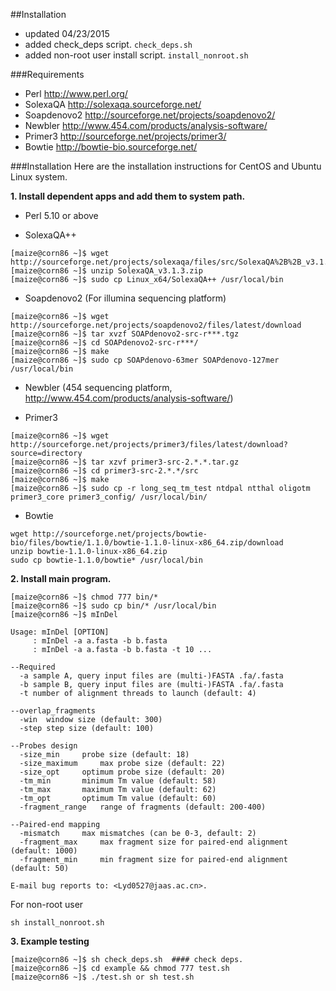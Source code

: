 ##Installation

- updated 04/23/2015
- added check_deps script. `check_deps.sh`
- added non-root user install script. `install_nonroot.sh`

###Requirements
- Perl http://www.perl.org/
- SolexaQA http://solexaqa.sourceforge.net/
- Soapdenovo2 http://sourceforge.net/projects/soapdenovo2/ 
- Newbler http://www.454.com/products/analysis-software/
- Primer3 http://sourceforge.net/projects/primer3/
- Bowtie http://bowtie-bio.sourceforge.net/


###Installation
Here are the installation instructions for CentOS and Ubuntu Linux system.

**1. Install dependent apps and add them to system path.**

- Perl 5.10 or above

- SolexaQA++
```
[maize@corn86 ~]$ wget http://sourceforge.net/projects/solexaqa/files/src/SolexaQA%2B%2B_v3.1.3.zip/download
[maize@corn86 ~]$ unzip SolexaQA_v3.1.3.zip
[maize@corn86 ~]$ sudo cp Linux_x64/SolexaQA++ /usr/local/bin
```

- Soapdenovo2 (For illumina sequencing platform)
```
[maize@corn86 ~]$ wget http://sourceforge.net/projects/soapdenovo2/files/latest/download
[maize@corn86 ~]$ tar xvzf SOAPdenovo2-src-r***.tgz
[maize@corn86 ~]$ cd SOAPdenovo2-src-r***/
[maize@corn86 ~]$ make
[maize@corn86 ~]$ sudo cp SOAPdenovo-63mer SOAPdenovo-127mer /usr/local/bin
```

- Newbler (454 sequencing platform, http://www.454.com/products/analysis-software/)

- Primer3
```
[maize@corn86 ~]$ wget http://sourceforge.net/projects/primer3/files/latest/download?source=directory
[maize@corn86 ~]$ tar xzvf primer3-src-2.*.*.tar.gz
[maize@corn86 ~]$ cd primer3-src-2.*.*/src
[maize@corn86 ~]$ make
[maize@corn86 ~]$ sudo cp -r long_seq_tm_test ntdpal ntthal oligotm primer3_core primer3_config/ /usr/local/bin/
```

- Bowtie
```
wget http://sourceforge.net/projects/bowtie-bio/files/bowtie/1.1.0/bowtie-1.1.0-linux-x86_64.zip/download
unzip bowtie-1.1.0-linux-x86_64.zip
sudo cp bowtie-1.1.0/bowtie* /usr/local/bin
```

**2. Install main program.**
```
[maize@corn86 ~]$ chmod 777 bin/*
[maize@corn86 ~]$ sudo cp bin/* /usr/local/bin
[maize@corn86 ~]$ mInDel

Usage: mInDel [OPTION] 
     : mInDel -a a.fasta -b b.fasta
     : mInDel -a a.fasta -b b.fasta -t 10 ...

--Required
  -a sample A, query input files are (multi-)FASTA .fa/.fasta
  -b sample B, query input files are (multi-)FASTA .fa/.fasta
  -t number of alignment threads to launch (default: 4)

--overlap_fragments
  -win	window size (default: 300)
  -step	step size (default: 100)

--Probes design
  -size_min		probe size (default: 18)
  -size_maximum		max probe size (default: 22)
  -size_opt		optimum probe size (default: 20)
  -tm_min		minimum Tm value (default: 58)
  -tm_max		maximum Tm value (default: 62)
  -tm_opt		optimum Tm value (default: 60)
  -fragment_range	range of fragments (default: 200-400)

--Paired-end mapping
  -mismatch		max mismatches (can be 0-3, default: 2)
  -fragment_max		max fragment size for paired-end alignment (default: 1000)
  -fragment_min		min fragment size for paired-end alignment (default: 50)

E-mail bug reports to: <Lyd0527@jaas.ac.cn>.
```

For non-root user
```
sh install_nonroot.sh
```

**3. Example testing**
```
[maize@corn86 ~]$ sh check_deps.sh  #### check deps.
[maize@corn86 ~]$ cd example && chmod 777 test.sh
[maize@corn86 ~]$ ./test.sh or sh test.sh 
```
